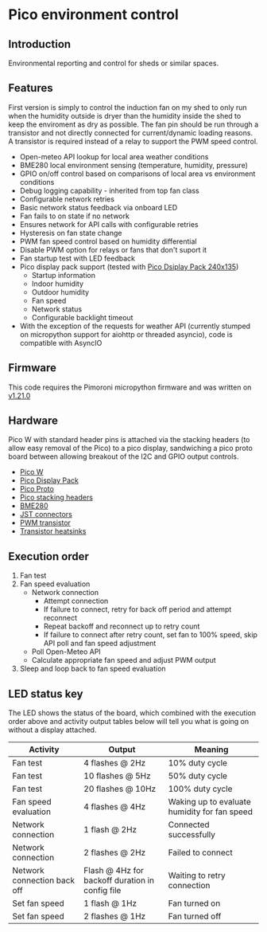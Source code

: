 # Pico environment control
## Introduction
Environmental reporting and control for sheds or similar spaces.

## Features
First version is simply to control the induction fan on my shed to only run when the humidity outside is dryer than the humidity inside the shed to keep the enviroment as dry as possible.
The fan pin should be run through a transistor and not directly connected for current/dynamic loading reasons. A transistor is required instead of a relay to support the PWM speed control.

- Open-meteo API lookup for local area weather conditions
- BME280 local environment sensing (temperature, humidity, pressure)
- GPIO on/off control based on comparisons of local area vs environment conditions
- Debug logging capability - inherited from top fan class
- Configurable network retries
- Basic network status feedback via onboard LED
- Fan fails to on state if no network
- Ensures network for API calls with configurable retries 
- Hysteresis on fan state change
- PWM fan speed control based on humidity differential
- Disable PWM option for relays or fans that don't suport it
- Fan startup test with LED feedback
- Pico display pack support (tested with [Pico Dsiplay Pack 240x135](https://shop.pimoroni.com/products/pico-display-pack?variant=32368664215635)) 
  - Startup information 
  - Indoor humidity
  - Outdoor humidity
  - Fan speed
  - Network status
  - Configurable backlight timeout
- With the exception of the requests for weather API (currently stumped on micropython support for aiohttp or threaded asyncio), code is compatible with AsyncIO

##  Firmware
This code requires the Pimoroni micropython firmware and was written on [v1.21.0](https://github.com/pimoroni/pimoroni-pico/releases/tag/v1.21.0)

## Hardware
Pico W with standard header pins is attached via the stacking headers (to allow easy removal of the Pico) to a pico display, sandwiching a pico proto board between allowing breakout of the I2C and GPIO output controls.

- [Pico W](https://shop.pimoroni.com/products/raspberry-pi-pico-w?variant=40059369619539)
- [Pico Display Pack](https://shop.pimoroni.com/products/pico-display-pack?variant=32368664215635)
- [Pico Proto](https://shop.pimoroni.com/products/pico-proto?variant=32369530110035)
- [Pico stacking headers](https://shop.pimoroni.com/products/pico-stacking-headers?variant=39272657682515)
- [BME280](https://shop.pimoroni.com/products/bme280-breakout?variant=29420960677971)
- [JST connectors](https://www.amazon.co.uk/gp/product/B09LQGDHV2)
- [PWM transistor](https://www.amazon.co.uk/gp/product/B07QVZK39F)
- [Transistor heatsinks](https://www.amazon.co.uk/gp/product/B081GS15N6)

## Execution order
1. Fan test
2. Fan speed evaluation
   - Network connection
     - Attempt connection
     - If failure to connect, retry for back off period and attempt reconnect
     - Repeat backoff and reconnect up to retry count
     - If failure to connect after retry count, set fan to 100% speed, skip API poll and fan speed adjustment
   - Poll Open-Meteo API
   - Calculate appropriate fan speed and adjust PWM output
3. Sleep and loop back to fan speed evaluation

## LED status key
The LED shows the status of the board, which combined with the execution order above and activity output tables below will tell you what is going on without a display attached.

|Activity|Output|Meaning|
|--------|------|-------|
|Fan test|4 flashes @ 2Hz|10% duty cycle| 
|Fan test|10 flashes @ 5Hz|50% duty cycle|
|Fan test|20 flashes @ 10Hz|100% duty cycle|
|Fan speed evaluation|4 flashes @ 4Hz|Waking up to evaluate humidity for fan speed|
|Network connection|1 flash @ 2Hz| Connected successfully|
|Network connection|2 flashes @ 2Hz| Failed to connect|
|Network connection back off|Flash @ 4Hz for backoff duration in config file|Waiting to retry connection|
|Set fan speed|1 flash @ 1Hz|Fan turned on|
|Set fan speed|2 flashes @ 1Hz|Fan turned off|
